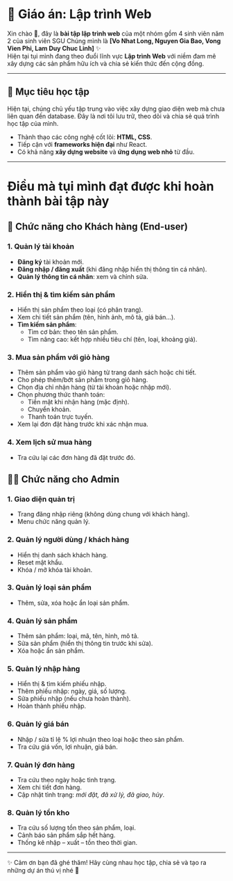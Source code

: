 # 📘 Giáo án: Lập trình Web  

Xin chào 👋, đây là **bài tập lập trình web** của một nhóm gồm 4 sinh viên năm 2 của sinh viên SGU
Chúng mình là **[Vo Nhat Long, Nguyen Gia Bao, Vong Vien Phi, Lam Duy Chuc Linh]** ✨  
Hiện tại tụi mình đang theo đuổi lĩnh vực **Lập trình Web** với niềm đam mê xây dựng các sản phẩm hữu ích và chia sẻ kiến thức đến cộng đồng. 

---

## 🎯 Mục tiêu học tập
 Hiện tại, chúng chủ yếu tập trung vào việc xây dựng giao diện web mà chưa liên quan đến database. Đây là nơi tôi lưu trữ, theo dõi và chia sẻ quá trình học tập của mình.
- Thành thạo các công nghệ cốt lõi: **HTML, CSS**.  
- Tiếp cận với **frameworks hiện đại** như React.  
- Có khả năng **xây dựng website** và **ứng dụng web nhỏ** từ đầu.  

---
# Điều mà tụi mình đạt được khi hoàn thành bài tập này
## 👥 Chức năng cho Khách hàng (End-user)

### 1. Quản lý tài khoản
- **Đăng ký** tài khoản mới.  
- **Đăng nhập / đăng xuất** (khi đăng nhập hiển thị thông tin cá nhân).  
- **Quản lý thông tin cá nhân**: xem và chỉnh sửa.  

### 2. Hiển thị & tìm kiếm sản phẩm
- Hiển thị sản phẩm theo loại (có phân trang).  
- Xem chi tiết sản phẩm (tên, hình ảnh, mô tả, giá bán...).  
- **Tìm kiếm sản phẩm**:  
  - Tìm cơ bản: theo tên sản phẩm.  
  - Tìm nâng cao: kết hợp nhiều tiêu chí (tên, loại, khoảng giá).  

### 3. Mua sản phẩm với giỏ hàng
- Thêm sản phẩm vào giỏ hàng từ trang danh sách hoặc chi tiết.  
- Cho phép thêm/bớt sản phẩm trong giỏ hàng.  
- Chọn địa chỉ nhận hàng (từ tài khoản hoặc nhập mới).  
- Chọn phương thức thanh toán:  
  - Tiền mặt khi nhận hàng (mặc định).  
  - Chuyển khoản.  
  - Thanh toán trực tuyến.  
- Xem lại đơn đặt hàng trước khi xác nhận mua.  

### 4. Xem lịch sử mua hàng
- Tra cứu lại các đơn hàng đã đặt trước đó.  


## 👨‍💻 Chức năng cho Admin

### 1. Giao diện quản trị
- Trang đăng nhập riêng (không dùng chung với khách hàng).
- Menu chức năng quản lý.

### 2. Quản lý người dùng / khách hàng
- Hiển thị danh sách khách hàng.
- Reset mật khẩu.
- Khóa / mở khóa tài khoản.

### 3. Quản lý loại sản phẩm
- Thêm, sửa, xóa hoặc ẩn loại sản phẩm.

### 4. Quản lý sản phẩm
- Thêm sản phẩm: loại, mã, tên, hình, mô tả.
- Sửa sản phẩm (hiển thị thông tin trước khi sửa).
- Xóa hoặc ẩn sản phẩm.

### 5. Quản lý nhập hàng
- Hiển thị & tìm kiếm phiếu nhập.
- Thêm phiếu nhập: ngày, giá, số lượng.
- Sửa phiếu nhập (nếu chưa hoàn thành).
- Hoàn thành phiếu nhập.

### 6. Quản lý giá bán
- Nhập / sửa tỉ lệ % lợi nhuận theo loại hoặc theo sản phẩm.
- Tra cứu giá vốn, lợi nhuận, giá bán.

### 7. Quản lý đơn hàng
- Tra cứu theo ngày hoặc tình trạng.
- Xem chi tiết đơn hàng.
- Cập nhật tình trạng: *mới đặt, đã xử lý, đã giao, hủy*.

### 8. Quản lý tồn kho
- Tra cứu số lượng tồn theo sản phẩm, loại.
- Cảnh báo sản phẩm sắp hết hàng.
- Thống kê nhập – xuất – tồn theo thời gian.

---

✨ Cảm ơn bạn đã ghé thăm! Hãy cùng nhau học tập, chia sẻ và tạo ra những dự án thú vị nhé 🚀
